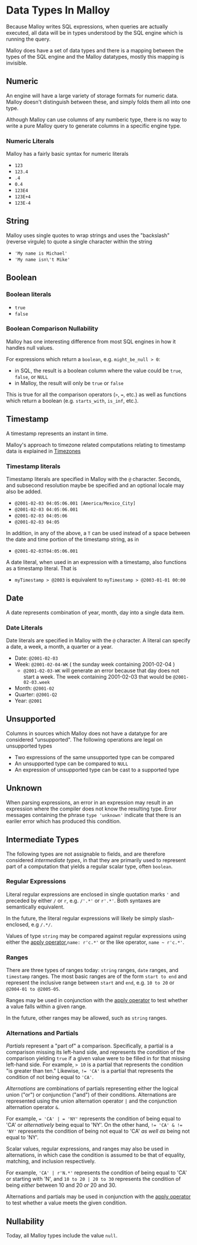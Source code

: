 # Data Types In Malloy

Because Malloy writes SQL expressions, when queries are actually executed, all data will be in types understood by the SQL engine which is running the query.

Malloy does have a set of data types and there is a mapping between the types of the SQL engine and the Malloy datatypes, mostly this mapping is invisible.

## Numeric

An engine will have a large variety of storage formats for numeric data. Malloy doesn't distinguish between these, and simply folds them all into one type.

Although Malloy can use columns of any numberic type, there is no way to write a pure Malloy query to generate columns in a specific engine type.

### Numeric Literals

Malloy has a fairly basic syntax for numeric literals

* `123`
* `123.4`
* `.4`
* `0.4`
* `123E4`
* `123E+4`
* `123E-4`

## String

Malloy uses single quotes to wrap strings and uses the "backslash" (reverse virgule) to quote a single character within the string

* `'My name is Michael'`
* `'My name isn\'t Mike'`

## Boolean

### Boolean literals

* `true`
* `false`

### Boolean Comparison Nullability 

Malloy has one interesting difference from most SQL engines in how it handles null values.

For expressions which return a `boolean`, e.g. `might_be_null > 0`:
* in SQL, the result is a boolean column where the value could be `true`, `false`, or `NULL`
* in Malloy, the result will only be `true` or `false`

This is true for all the comparison operators (`>`, `=`, etc.) as well as functions which return a boolean (e.g. `starts_with`, `is_inf`, etc.).

## Timestamp

A timestamp represents an instant in time.

Malloy's approach to timezone related computations relating to timestamp data is explained in [Timezones](timezones.md)

### Timestamp literals

Timestamp literals are specified in Malloy with the `@` character. Seconds, and subsecond resolution maybe be specified and an optional locale may also be added.

* `@2001-02-03 04:05:06.001 [America/Mexico_City]`
* `@2001-02-03 04:05:06.001`
* `@2001-02-03 04:05:06`
* `@2001-02-03 04:05`

In addition, in any of the above, a `T` can be used instead of a space between the date and time portion of the timestamp string, as in

* `@2001-02-03T04:05:06.001`

A date literal, when used in an expression with a timestamp, also functions as a timestamp literal. That is

* `myTimestamp > @2003` is equivalent to `myTimestamp > @2003-01-01 00:00`

## Date

A date represents combination of year, month, day into a single data item.

### Date Literals

Date literals are specified in Malloy with the `@` character. A literal can specify a date, a week, a month, a quarter or a year.

* Date: `@2001-02-03`
* Week: `@2001-02-04-WK` ( the sunday week containing 2001-02-04 )
   * `@2001-02-03-WK` will generate an error because that day does not start a week. The week containing 2001-02-03 that would be `@2001-02-03.week`
* Month: `@2001-02`
* Quarter: `@2001-Q2`
* Year: `@2001`


## Unsupported

Columns in sources which Malloy does not have a datatype for are considered "unsupported". The following operations are legal on unsupported types

* Two expressions of the same unsupported type can be compared
* An unsupported type can be compared to `NULL`
* An expression of unsupported type can be cast to a supported type

## Unknown

When parsing expressions, an error in an expression may result in an expression where the compiler does not know the resulting type. Error messages containing the phrase `type 'unknown'` indicate that there is an eariler error which has produced this condition.


## Intermediate Types

The following types are not assignable to fields, and are
therefore considered _intermediate types_, in that they are
primarily used to represent part of a computation that
yields a regular scalar type, often `boolean`.

### Regular Expressions

Literal regular expressions are enclosed in single quotation
marks `'` and preceded by either `/` or `r`, e.g. `/'.*'` or `r'.*'`. Both syntaxes are semantically equivalent.

In the future, the literal regular expressions will likely
be simply slash-enclosed, e.g <code>/.*/</code>.

Values of type `string` may be compared against regular
expressions using either the [apply operator](apply.md),`name: r'c.*'` or the like operator, `name ~ r'c.*'`.

### Ranges

There are three types of ranges today: `string` ranges, `date` ranges, and `timestamp` ranges. The most basic ranges
are of the form `start to end` and represent the inclusive range between `start` and `end`, e.g. `10 to 20` or `@2004-01 to @2005-05`.

Ranges may be used in conjunction with the [apply operator](apply.md) to test whether a value falls within a given range.

In the future, other ranges may be allowed, such as `string` ranges.

### Alternations and Partials

_Partials_ represent a "part of" a comparison.
Specifically, a partial is a comparison missing its
left-hand side, and represents the condition of the
comparison yielding `true` if a given value were to be
filled in for that missing left-hand side. For example, `> 10` is a partial that represents the condition "is greater
than ten." Likewise, `!= 'CA'` is a partial that represents the condition of not being equal to `'CA'`.

_Alternations_ are combinations of partials representing
either the logical union ("or") or conjunction ("and") of
their conditions. Alternations are represented using the
union alternation operator `|` and the conjunction
alternation operator `&`.

For example, `= 'CA' | = 'NY'` represents the condition of being equal to 'CA' or _alternatively_ being equal to 'NY'. On the other hand, `!= 'CA' & != 'NY'` represents the condition of being not equal to 'CA' _as well as_ being not equal to 'NY'.

Scalar values, regular expressions, and
ranges may also be used in alternations, in which case the
condition is assumed to be that of equality, matching, and
inclusion respectively.

For example, `'CA' | r'N.*'` represents the condition of being equal to 'CA' or starting with 'N', and `10 to 20 | 20 to 30` represents the condition of being _either_ between 10 and 20 _or_ 20 and 30.

Alternations and partials may be used in conjunction with the [apply operator](apply.md) to test whether a value meets the given condition.

## Nullability

Today, all Malloy types include the value `null`.
